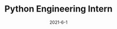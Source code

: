 ---
layout: page
title: "Python Engineering Intern"
link: https://www.nvidia.com/en-us/
institution: NVIDIA
location: "Santa Clara, CA"
description: "
•  Developed a log file parsing and analysis tool that generates insightful reports for hundreds of NVIDIA Clara Parabricks software tools.<br/>
•  Built and deployed a full stack web app that helps Parabricks developers visualizing the log file output from the tools that they are building.
"
start_year: 2021
start_month: 6
date: 2021-6-1
end_year: 2021
end_month: 9
---